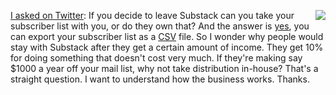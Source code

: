 <img src="http://scripting.com/images/2020/08/09/gary.png" border="0" align="right"><a href="https://twitter.com/davewiner/status/1308794854332403713">I asked on Twitter</a>: If you decide to leave Substack can you take your subscriber list with you, or do they own that? And the answer is <a href="https://support.substack.com/hc/en-us/articles/360037465992-How-do-I-export-my-email-or-subscriber-list-">yes</a>, you can export your subscriber list as a <a href="https://en.wikipedia.org/wiki/Comma-separated_values">CSV</a> file. So I wonder why people would stay with Substack after they get a certain amount of income. They get 10% for doing something that doesn't cost very much. If they're making say $1000 a year off your mail list, why not take distribution in-house? That's a straight question. I want to understand how the business works. Thanks.  
